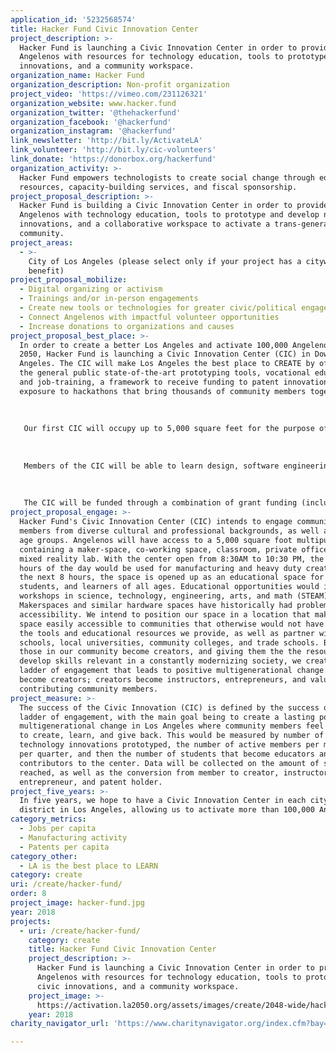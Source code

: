 ```yaml
---
application_id: '5232568574'
title: Hacker Fund Civic Innovation Center
project_description: >-
  Hacker Fund is launching a Civic Innovation Center in order to provide
  Angelenos with resources for technology education, tools to prototype civic
  innovations, and a community workspace.
organization_name: Hacker Fund
organization_description: Non-profit organization
project_video: 'https://vimeo.com/231126321'
organization_website: www.hacker.fund
organization_twitter: '@thehackerfund'
organization_facebook: '@hackerfund'
organization_instagram: '@hackerfund'
link_newsletter: 'http://bit.ly/ActivateLA'
link_volunteer: 'http://bit.ly/cic-volunteers'
link_donate: 'https://donorbox.org/hackerfund'
organization_activity: >-
  Hacker Fund empowers technologists to create social change through educational
  resources, capacity-building services, and fiscal sponsorship.
project_proposal_description: >-
  Hacker Fund is building a Civic Innovation Center in order to provide
  Angelenos with technology education, tools to prototype and develop new civic
  innovations, and a collaborative workspace to activate a trans-generational
  community.
project_areas:
  - >-
    City of Los Angeles (please select only if your project has a citywide
    benefit)
project_proposal_mobilize:
  - Digital organizing or activism
  - Trainings and/or in-person engagements
  - Create new tools or technologies for greater civic/political engagement
  - Connect Angelenos with impactful volunteer opportunities
  - Increase donations to organizations and causes
project_proposal_best_place: >-
  In order to create a better Los Angeles and activate 100,000 Angelenos by
  2050, Hacker Fund is launching a Civic Innovation Center (CIC) in Downtown Los
  Angeles. The CIC will make Los Angeles the best place to CREATE by offering to
  the general public state-of-the-art prototyping tools, vocational education
  and job-training, a framework to receive funding to patent innovations, and
  exposure to hackathons that bring thousands of community members together. 
   
   
   
   Our first CIC will occupy up to 5,000 square feet for the purpose of managing a makerspace, mixed-reality lab, a classroom, private offices, and collaborative event space. The first CIC is set to open in Q2 of 2019. Membership will be sold to the general public at discounted rate of $200-$250 per month. The CIC will be able to house on average 100 people throughout the day as it operates from 8:30AM to 10:30 PM, with the first 6 hours dedicated to collaborative coworking and manufacturing activity, and then using the next 8 hours to optimize for educational workshops, job fairs, and hackathons to serve up to approximately 250 members of the public. 
   
   
   
   Members of the CIC will be able to learn design, software engineering, hardware development, data science, and rapid-prototyping from industry mentors from Hacker Fund’s existing network of 250+ technology volunteers, including professionals from SpaceX, IBM, Microsoft, Google, and Amazon. The availability of 3D printers, laser-cutters, and soldering tools will make manufacturing more accessible thanks to our corporate sponsors. The use of this new knowledge through tools and mentorship will allow members to develop civic innovations that increase the number of potential patents per capita in Los Angeles. Once members develop their prototypes, they will be able to access Hacker Fund’s fiscal sponsorship services in order to raise additional funding for additional manufacturing and hiring employees. The increase in social impact projects developed by Angelenos will also increase the availability of volunteer opportunities and jobs per capita.
   
   
   
   The CIC will be funded through a combination of grant funding (including LA2050 and $50,000 that we have already received from the Craig Newmark Philanthropic Fund), membership fees, corporate sponsorship, and in-kind donations.
project_proposal_engage: >-
  Hacker Fund's Civic Innovation Center (CIC) intends to engage community
  members from diverse cultural and professional backgrounds, as well as mixed
  age groups. Angelenos will have access to a 5,000 square foot multipurpose hub
  containing a maker-space, co-working space, classroom, private offices, and a
  mixed reality lab. With the center open from 8:30AM to 10:30 PM, the first 6
  hours of the day would be used for manufacturing and heavy duty creation. For
  the next 8 hours, the space is opened up as an educational space for youths,
  students, and learners of all ages. Educational opportunities would include
  workshops in science, technology, engineering, arts, and math (STEAM).
  Makerspaces and similar hardware spaces have historically had problems with
  accessibility. We intend to position our space in a location that makes the
  space easily accessible to communities that otherwise would not have access to
  the tools and educational resources we provide, as well as partner with K12
  schools, local universities, community colleges, and trade schools. By helping
  those in our community become creators, and giving them the the resources to
  develop skills relevant in a constantly modernizing society, we create a
  ladder of engagement that leads to positive multigenerational change. Students
  become creators; creators become instructors, entrepreneurs, and valuable
  contributing community members.
project_measure: >-
  The success of the Civic Innovation (CIC) is defined by the success of our
  ladder of engagement, with the main goal being to create a lasting positive
  multigenerational change in Los Angeles where community members feel empowered
  to create, learn, and give back. This would be measured by number of
  technology innovations prototyped, the number of active members per month and
  per quarter, and then the number of students that become educators and
  contributors to the center. Data will be collected on the amount of students
  reached, as well as the conversion from member to creator, instructors,
  entrepreneur, and patent holder.
project_five_years: >-
  In five years, we hope to have a Civic Innovation Center in each city council
  district in Los Angeles, allowing us to activate more than 100,000 Angelenos.
category_metrics:
  - Jobs per capita
  - Manufacturing activity
  - Patents per capita
category_other:
  - LA is the best place to LEARN
category: create
uri: /create/hacker-fund/
order: 8
project_image: hacker-fund.jpg
year: 2018
projects:
  - uri: /create/hacker-fund/
    category: create
    title: Hacker Fund Civic Innovation Center
    project_description: >-
      Hacker Fund is launching a Civic Innovation Center in order to provide
      Angelenos with resources for technology education, tools to prototype
      civic innovations, and a community workspace.
    project_image: >-
      https://activation.la2050.org/assets/images/create/2048-wide/hacker-fund.jpg
    year: 2018
charity_navigator_url: 'https://www.charitynavigator.org/index.cfm?bay=search.profile&ein=472485464'

---
```

